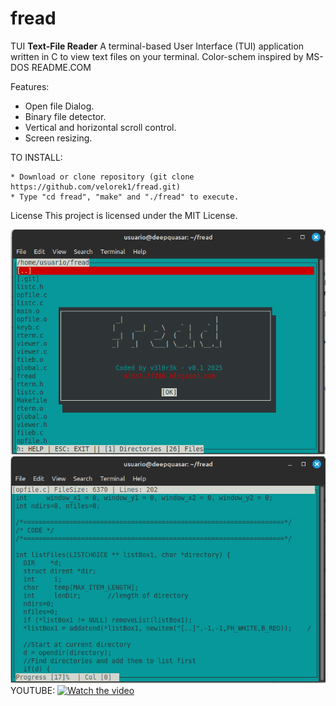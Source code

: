 # fread
TUI **Text-File Reader**
A terminal-based User Interface (TUI) application written in C to view text files on your terminal. 
Color-schem inspired by MS-DOS README.COM

Features:
- Open file Dialog.
- Binary file detector.
- Vertical and horizontal scroll control.
- Screen resizing.

TO INSTALL:  

    * Download or clone repository (git clone https://github.com/velorek1/fread.git)
    * Type "cd fread", "make" and "./fread" to execute.
    
License
This project is licensed under the MIT License.

![Alt text](fread1.png?raw=true "Demo")
![Alt text](fread2.png?raw=true "Demo")
YOUTUBE:
[![Watch the video](https://img.youtube.com/vi/NA09eHyBfaM/0.jpg)](https://youtu.be/NA09eHyBfaM)


